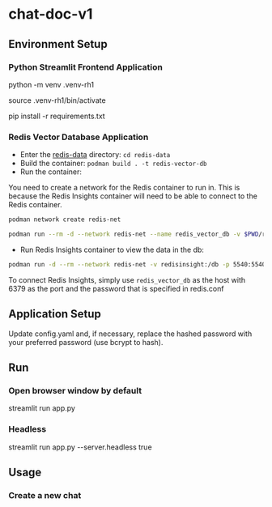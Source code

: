 # chat-doc-v1

## Environment Setup

### Python Streamlit Frontend Application

python -m venv .venv-rh1

source .venv-rh1/bin/activate

pip install -r requirements.txt

### Redis Vector Database Application

- Enter the [redis-data](./redis-data/) directory: `cd redis-data`
- Build the container: `podman build . -t redis-vector-db`
- Run the container:

You need to create a network for the Redis container to run in. This is because the Redis Insights container will need to be able to connect to the Redis container.

```sh
podman network create redis-net
```

```sh
podman run --rm -d --network redis-net --name redis_vector_db -v $PWD/redis.conf:/usr/local/etc/redis/redis.conf:Z -p 6379:6379 redis-vector-db:latest
```

- Run Redis Insights container to view the data in the db:

```sh
podman run -d --rm --network redis-net -v redisinsight:/db -p 5540:5540 redislabs/redisinsight:latest
```

To connect Redis Insights, simply use `redis_vector_db` as the host with 6379 as the port and the password that is specified in redis.conf

## Application Setup

Update config.yaml and, if necessary, replace the hashed password with your preferred password (use bcrypt to hash).

## Run

### Open browser window by default

streamlit run app.py

### Headless

streamlit run app.py --server.headless true

## Usage

### Create a new chat

